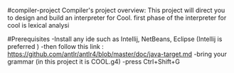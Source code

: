 #compiler-project
Compiler's project overview:
This project will direct you to design and build an interpreter for Cool. 
first phase of the interpreter for cool  is lexical analysi

#Prerequisites
-Install any ide such as Intellij, NetBeans, Eclipse (Intellij is preferred )
-then follow this link : https://github.com/antlr/antlr4/blob/master/doc/java-target.md
-bring your grammar (in this project it is COOL.g4)
-press Ctrl+Shift+G



